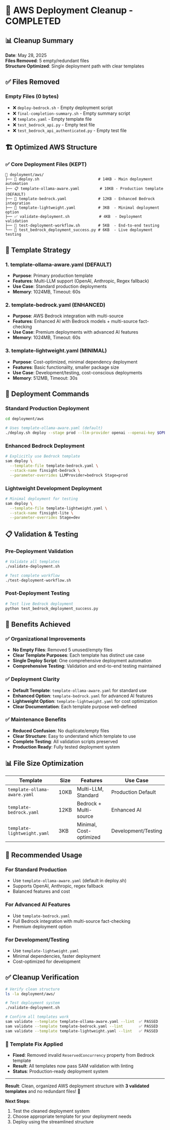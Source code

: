# 🧹 AWS Deployment Cleanup - COMPLETED

## 📊 **Cleanup Summary**

**Date**: May 28, 2025  
**Files Removed**: 5 empty/redundant files  
**Structure Optimized**: Single deployment path with clear templates  

## ✅ **Files Removed**

### **Empty Files (0 bytes)**
- ❌ `deploy-bedrock.sh` - Empty deployment script
- ❌ `final-completion-summary.sh` - Empty summary script  
- ❌ `template.yaml` - Empty template file
- ❌ `test_bedrock_api.py` - Empty test file
- ❌ `test_bedrock_api_authenticated.py` - Empty test file

## 🏗️ **Optimized AWS Structure**

### **✅ Core Deployment Files (KEPT)**
```
📁 deployment/aws/
├── 🚀 deploy.sh                          # 14KB - Main deployment automation
├── 📋 template-ollama-aware.yaml         # 10KB - Production template (DEFAULT)
├── 🤖 template-bedrock.yaml              # 12KB - Enhanced Bedrock integration
├── 🔧 template-lightweight.yaml          # 3KB  - Minimal deployment option
├── ✅ validate-deployment.sh             # 4KB  - Deployment validation
├── 🧪 test-deployment-workflow.sh        # 5KB  - End-to-end testing
└── 🎯 test_bedrock_deployment_success.py # 6KB  - Live deployment testing
```

## 🎯 **Template Strategy**

### **1. template-ollama-aware.yaml (DEFAULT)**
- **Purpose**: Primary production template
- **Features**: Multi-LLM support (OpenAI, Anthropic, Regex fallback)
- **Use Case**: Standard production deployments
- **Memory**: 1024MB, Timeout: 60s

### **2. template-bedrock.yaml (ENHANCED)**
- **Purpose**: AWS Bedrock integration with multi-source
- **Features**: Enhanced AI with Bedrock models + multi-source fact-checking
- **Use Case**: Premium deployments with advanced AI features
- **Memory**: 1024MB, Timeout: 60s

### **3. template-lightweight.yaml (MINIMAL)**
- **Purpose**: Cost-optimized, minimal dependency deployment
- **Features**: Basic functionality, smaller package size
- **Use Case**: Development/testing, cost-conscious deployments
- **Memory**: 512MB, Timeout: 30s

## 🚀 **Deployment Commands**

### **Standard Production Deployment**
```bash
cd deployment/aws

# Uses template-ollama-aware.yaml (default)
./deploy.sh deploy --stage prod --llm-provider openai --openai-key $OPENAI_API_KEY
```

### **Enhanced Bedrock Deployment**
```bash
# Explicitly use Bedrock template
sam deploy \
  --template-file template-bedrock.yaml \
  --stack-name finsight-bedrock \
  --parameter-overrides LLMProvider=bedrock Stage=prod
```

### **Lightweight Development Deployment**
```bash
# Minimal deployment for testing
sam deploy \
  --template-file template-lightweight.yaml \
  --stack-name finsight-lite \
  --parameter-overrides Stage=dev
```

## 📋 **Validation & Testing**

### **Pre-Deployment Validation**
```bash
# Validate all templates
./validate-deployment.sh

# Test complete workflow
./test-deployment-workflow.sh
```

### **Post-Deployment Testing**
```bash
# Test live Bedrock deployment
python test_bedrock_deployment_success.py
```

## 🔧 **Benefits Achieved**

### **✅ Organizational Improvements**
- **No Empty Files**: Removed 5 unused/empty files
- **Clear Template Purposes**: Each template has distinct use case
- **Single Deploy Script**: One comprehensive deployment automation
- **Comprehensive Testing**: Validation and end-to-end testing maintained

### **✅ Deployment Clarity**
- **Default Template**: `template-ollama-aware.yaml` for standard use
- **Enhanced Option**: `template-bedrock.yaml` for advanced AI features
- **Lightweight Option**: `template-lightweight.yaml` for cost optimization
- **Clear Documentation**: Each template purpose well-defined

### **✅ Maintenance Benefits**
- **Reduced Confusion**: No duplicate/empty files
- **Clear Structure**: Easy to understand which template to use
- **Complete Testing**: All validation scripts preserved
- **Production Ready**: Fully tested deployment system

## 📊 **File Size Optimization**

| Template | Size | Features | Use Case |
|----------|------|----------|----------|
| `template-ollama-aware.yaml` | 10KB | Multi-LLM, Standard | Production Default |
| `template-bedrock.yaml` | 12KB | Bedrock + Multi-source | Enhanced AI |
| `template-lightweight.yaml` | 3KB | Minimal, Cost-optimized | Development/Testing |

## 🎯 **Recommended Usage**

### **For Standard Production**
- Use `template-ollama-aware.yaml` (default in deploy.sh)
- Supports OpenAI, Anthropic, regex fallback
- Balanced features and cost

### **For Advanced AI Features**
- Use `template-bedrock.yaml`
- Full Bedrock integration with multi-source fact-checking
- Premium deployment option

### **For Development/Testing**
- Use `template-lightweight.yaml`
- Minimal dependencies, faster deployment
- Cost-optimized for development

## ✅ **Cleanup Verification**

```bash
# Verify clean structure
ls -la deployment/aws/

# Test deployment system
./validate-deployment.sh

# Confirm all templates work
sam validate --template template-ollama-aware.yaml --lint  ✅ PASSED
sam validate --template template-bedrock.yaml --lint       ✅ PASSED
sam validate --template template-lightweight.yaml --lint   ✅ PASSED
```

### **🔧 Template Fix Applied**
- **Fixed**: Removed invalid `ReservedConcurrency` property from Bedrock template
- **Result**: All templates now pass SAM validation with linting
- **Status**: Production-ready deployment system

---

**Result**: Clean, organized AWS deployment structure with **3 validated templates** and no redundant files! 🎉

**Next Steps**: 
1. Test the cleaned deployment system
2. Choose appropriate template for your deployment needs
3. Deploy using the streamlined structure

